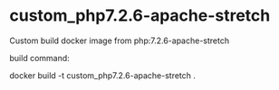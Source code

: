 # custom_php7.2.6-apache-stretch
Custom build docker image from php:7.2.6-apache-stretch

build command:

docker build -t custom_php7.2.6-apache-stretch .
